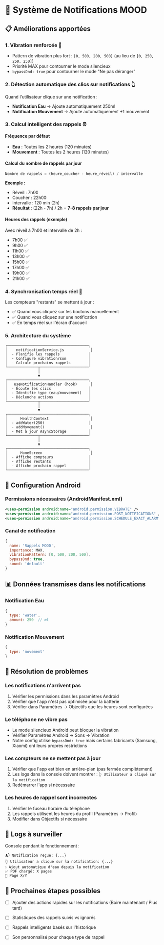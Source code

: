 # 🔔 Système de Notifications MOOD

## 📋 Améliorations apportées

### 1. **Vibration renforcée** 📳
- Pattern de vibration plus fort : `[0, 500, 200, 500]` (au lieu de `[0, 250, 250, 250]`)
- Priorité MAX pour contourner le mode silencieux
- `bypassDnd: true` pour contourner le mode "Ne pas déranger"

### 2. **Détection automatique des clics sur notifications** 👆
Quand l'utilisateur clique sur une notification :
- **Notification Eau** → Ajoute automatiquement 250ml
- **Notification Mouvement** → Ajoute automatiquement +1 mouvement

### 3. **Calcul intelligent des rappels** ⏰

#### Fréquence par défaut
- **Eau** : Toutes les 2 heures (120 minutes)
- **Mouvement** : Toutes les 2 heures (120 minutes)

#### Calcul du nombre de rappels par jour
```javascript
Nombre de rappels = (heure_coucher - heure_réveil) / intervalle
```

**Exemple :**
- Réveil : 7h00
- Coucher : 22h00
- Intervalle : 120 min (2h)
- **Résultat** : (22h - 7h) / 2h = **7-8 rappels par jour**

#### Heures des rappels (exemple)
Avec réveil à 7h00 et intervalle de 2h :
- 7h00 ✅
- 9h00 ✅
- 11h00 ✅
- 13h00 ✅
- 15h00 ✅
- 17h00 ✅
- 19h00 ✅
- 21h00 ✅

### 4. **Synchronisation temps réel** 🔄

Les compteurs "restants" se mettent à jour :
- ✅ Quand vous cliquez sur les boutons manuellement
- ✅ Quand vous cliquez sur une notification
- ✅ En temps réel sur l'écran d'accueil

### 5. **Architecture du système**

```
┌─────────────────────────────────────┐
│    notificationService.js            │
│  - Planifie les rappels             │
│  - Configure vibration/son          │
│  - Calcule prochains rappels        │
└──────────────┬──────────────────────┘
               │
               ▼
┌─────────────────────────────────────┐
│   useNotificationHandler (hook)      │
│  - Écoute les clics                 │
│  - Identifie type (eau/mouvement)   │
│  - Déclenche actions                │
└──────────────┬──────────────────────┘
               │
               ▼
┌─────────────────────────────────────┐
│      HealthContext                   │
│  - addWater(250)                    │
│  - addMovement()                     │
│  - Met à jour AsyncStorage          │
└──────────────┬──────────────────────┘
               │
               ▼
┌─────────────────────────────────────┐
│      HomeScreen                      │
│  - Affiche compteurs                │
│  - Affiche restants                 │
│  - Affiche prochain rappel          │
└─────────────────────────────────────┘
```

## 🔧 Configuration Android

### Permissions nécessaires (AndroidManifest.xml)
```xml
<uses-permission android:name="android.permission.VIBRATE" />
<uses-permission android:name="android.permission.POST_NOTIFICATIONS" />
<uses-permission android:name="android.permission.SCHEDULE_EXACT_ALARM" />
```

### Canal de notification
```javascript
{
  name: 'Rappels MOOD',
  importance: MAX,
  vibrationPattern: [0, 500, 200, 500],
  bypassDnd: true,
  sound: 'default'
}
```

## 📊 Données transmises dans les notifications

### Notification Eau
```javascript
{
  type: 'water',
  amount: 250  // ml
}
```

### Notification Mouvement
```javascript
{
  type: 'movement'
}
```

## 🐛 Résolution de problèmes

### Les notifications n'arrivent pas
1. Vérifier les permissions dans les paramètres Android
2. Vérifier que l'app n'est pas optimisée pour la batterie
3. Vérifier dans Paramètres → Objectifs que les heures sont configurées

### Le téléphone ne vibre pas
- Le mode silencieux Android peut bloquer la vibration
- Vérifier Paramètres Android → Sons → Vibration
- Notre config utilise `bypassDnd: true` mais certains fabricants (Samsung, Xiaomi) ont leurs propres restrictions

### Les compteurs ne se mettent pas à jour
1. Vérifier que l'app est bien en arrière-plan (pas fermée complètement)
2. Les logs dans la console doivent montrer : `👆 Utilisateur a cliqué sur la notification`
3. Redémarrer l'app si nécessaire

### Les heures de rappel sont incorrectes
1. Vérifier le fuseau horaire du téléphone
2. Les rappels utilisent les heures du profil (Paramètres → Profil)
3. Modifier dans Objectifs si nécessaire

## 📝 Logs à surveiller

Console pendant le fonctionnement :
```
📬 Notification reçue: {...}
👆 Utilisateur a cliqué sur la notification: {...}
💧 Ajout automatique d'eau depuis la notification
✅ PDF chargé: X pages
📄 Page X/Y
```

## 🎯 Prochaines étapes possibles

- [ ] Ajouter des actions rapides sur les notifications (Boire maintenant / Plus tard)
- [ ] Statistiques des rappels suivis vs ignorés
- [ ] Rappels intelligents basés sur l'historique
- [ ] Son personnalisé pour chaque type de rappel




